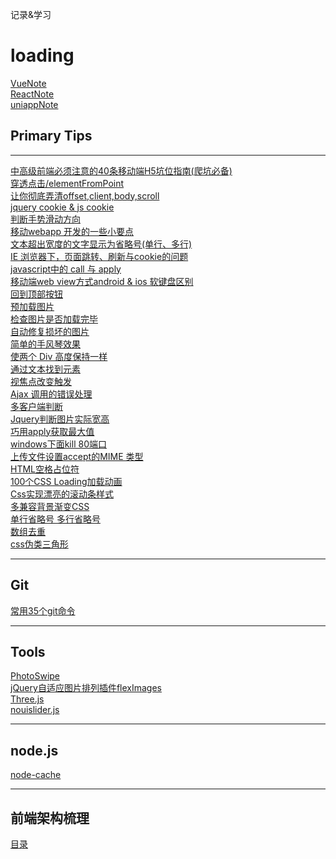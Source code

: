 记录&学习
# loading
[VueNote](https://github.com/Tronzo/VueNote)<br/>
[ReactNote](https://github.com/Tronzo/ReactNote)<br/>
[uniappNote](https://github.com/Tronzo/uniapp)<br/>
## Primary Tips
---
<a href="https://github.com/Tronside/Tech-loading/issues/25" >中高级前端必须注意的40条移动端H5坑位指南(爬坑必备)</a><br/>
<a href="https://github.com/Tronside/Tech-loading/issues/1" > 穿透点击/elementFromPoint </a><br/>
<a href="https://github.com/Tronside/Tech-loading/issues/4" >让你彻底弄清offset,client,body,scroll</a><br/>
<a href="https://github.com/Tronside/Tech-loading/issues/5" > jquery cookie & js cookie </a><br/>
<a href="https://github.com/Tronside/Tech-loading/issues/6">判断手势滑动方向</a><br/>
<a href="https://github.com/Tronside/Tech-loading/issues/7">移动webapp 开发的一些小要点</a><br/>
<a href="https://github.com/Tronside/Tech-loading/issues/8">文本超出宽度的文字显示为省略号(单行、多行)</a><br/>
<a href="https://github.com/Tronside/Tech-loading/issues/9">IE 浏览器下，页面跳转、刷新与cookie的问题</a><br/>
<a href="https://github.com/Tronside/Tech-loading/issues/10">javascript中的 call 与 apply</a><br/>
<a href="https://github.com/Tronside/Tech-loading/issues/11">移动端web view方式android & ios 软键盘区别</a><br/>
<a href="https://github.com/Tronside/Tech-loading/issues/12">回到顶部按钮</a><br/>
<a href="https://github.com/Tronside/Tech-loading/issues/13">预加载图片</a><br/>
<a href="https://github.com/Tronside/Tech-loading/issues/14">检查图片是否加载完毕</a><br/>
<a href="https://github.com/Tronside/Tech-loading/issues/15">自动修复损坏的图片</a><br/>
<a href="https://github.com/Tronside/Tech-loading/issues/16">简单的手风琴效果</a><br/>
<a href="https://github.com/Tronside/Tech-loading/issues/17">使两个 Div 高度保持一样</a><br/>
<a href="https://github.com/Tronside/Tech-loading/issues/18">通过文本找到元素</a><br/>
<a href="https://github.com/Tronside/Tech-loading/issues/19">视焦点改变触发</a><br/>
<a href="https://github.com/Tronside/Tech-loading/issues/20">Ajax 调用的错误处理</a><br/>
<a href="https://github.com/Tronside/Tech-loading/issues/21">多客户端判断</a><br/>
<a href="https://github.com/Tronside/Tech-loading/issues/22">Jquery判断图片实际宽高</a><br/>
<a href="https://github.com/Tronside/Tech-loading/issues/23">巧用apply获取最大值</a><br/>
<a href="https://github.com/Tronside/Tech-loading/issues/24">windows下面kill 80端口</a><br/>
<a href="https://github.com/Tronside/Tech-loading/issues/27">上传文件设置accept的MIME 类型</a><br/>
<a href="https://github.com/Tronside/Tech-loading/issues/28">HTML空格占位符</a><br/>
<a href="https://github.com/Tronside/Tech-loading/issues/30">100个CSS Loading加载动画</a><br/>
<a href="https://github.com/Tronside/Tech-loading/issues/31">Css实现漂亮的滚动条样式</a><br/>
<a href="https://github.com/Tronside/Tech-loading/issues/32">多兼容背景渐变CSS</a><br/>
<a href="https://github.com/Tronside/Tech-loading/issues/33">单行省略号 多行省略号</a><br/>
<a href="https://github.com/Tronside/Tech-loading/issues/34">数组去重</a><br/>
<a href="https://github.com/Tronside/Tech-loading/issues/35">css伪类三角形</a><br/>

---

## Git

[常用35个git命令](https://github.com/Tronside/Tech-loading/issues/29)

---

## Tools

[PhotoSwipe](http://photoswipe.com/ "PhotoSwipe")<br/>
[jQuery自适应图片排列插件flexImages](http://plugins.jquery.com/flex-images/ "flexImages")<br/>
[Three.js](http://www.webgl3d.cn/Three.js)<br/>
[nouislider.js](https://refreshless.com/nouislider/)

---

## node.js

[node-cache](https://www.npmjs.com/package/node-cache)

---

## 前端架构梳理

<a href="https://github.com/Tronside/Tech-loading/issues/26">目录</a>

